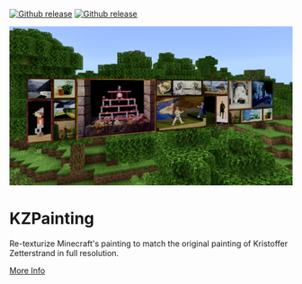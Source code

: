 [![Github release](https://img.shields.io/github/downloads/YuandaLiu-Hashed/KZPainting/total.svg)](https://github.com/YuandaLiu-Hashed/KZPainting/releases)
[![Github release](https://img.shields.io/github/repo-size/YuandaLiu-Hashed/KZPainting.svg?color=blue)](https://github.com/YuandaLiu-Hashed/KZPainting/releases)

![banner](Documentation/Images/banner.jpeg)

# KZPainting
Re-texturize Minecraft's painting to match the original painting of Kristoffer Zetterstrand in full resolution.

[More Info](https://www.yuandaliu.me/projects/kzpainting)
